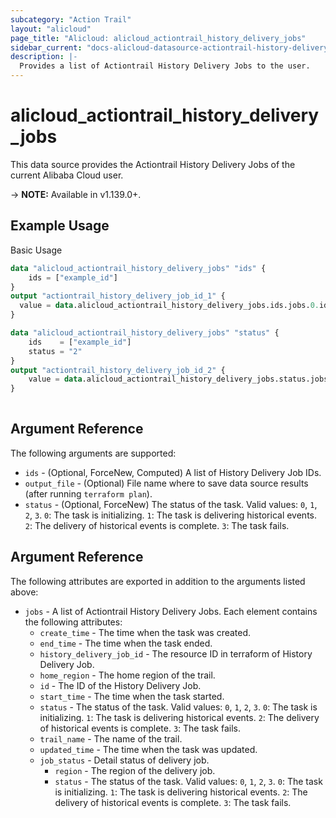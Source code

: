 ```yaml
---
subcategory: "Action Trail"
layout: "alicloud"
page_title: "Alicloud: alicloud_actiontrail_history_delivery_jobs"
sidebar_current: "docs-alicloud-datasource-actiontrail-history-delivery-jobs"
description: |-
  Provides a list of Actiontrail History Delivery Jobs to the user.
---
```


# alicloud\_actiontrail\_history\_delivery\_jobs

This data source provides the Actiontrail History Delivery Jobs of the current Alibaba Cloud user.

-> **NOTE:** Available in v1.139.0+.

## Example Usage

Basic Usage

```terraform
data "alicloud_actiontrail_history_delivery_jobs" "ids" {
	ids = ["example_id"]
}
output "actiontrail_history_delivery_job_id_1" {
  value = data.alicloud_actiontrail_history_delivery_jobs.ids.jobs.0.id
}

data "alicloud_actiontrail_history_delivery_jobs" "status" {
	ids    = ["example_id"]
	status = "2"
}
output "actiontrail_history_delivery_job_id_2" {
	value = data.alicloud_actiontrail_history_delivery_jobs.status.jobs.0.id
}
            
```

## Argument Reference

The following arguments are supported:

* `ids` - (Optional, ForceNew, Computed)  A list of History Delivery Job IDs.
* `output_file` - (Optional) File name where to save data source results (after running `terraform plan`).
* `status` - (Optional, ForceNew) The status of the task. Valid values: `0`, `1`, `2`, `3`. `0`: The task is initializing. `1`: The task is delivering historical events. `2`: The delivery of historical events is complete. `3`: The task fails.

## Argument Reference

The following attributes are exported in addition to the arguments listed above:

* `jobs` - A list of Actiontrail History Delivery Jobs. Each element contains the following attributes:
    * `create_time` - The time when the task was created.
    * `end_time` - The time when the task ended.
    * `history_delivery_job_id` -  The resource ID in terraform of History Delivery Job.
    * `home_region` - The home region of the trail.
    * `id` - The ID of the History Delivery Job.
    * `start_time` - The time when the task started.
    * `status` - The status of the task. Valid values: `0`, `1`, `2`, `3`. `0`: The task is initializing. `1`: The task is delivering historical events. `2`: The delivery of historical events is complete. `3`: The task fails.
    * `trail_name` - The name of the trail.
    * `updated_time` - The time when the task was updated.
    * `job_status` - Detail status of delivery job.
      * `region` - The region of the delivery job.
      * `status` - The status of the task. Valid values: `0`, `1`, `2`, `3`. `0`: The task is initializing. `1`: The task is delivering historical events. `2`: The delivery of historical events is complete. `3`: The task fails.